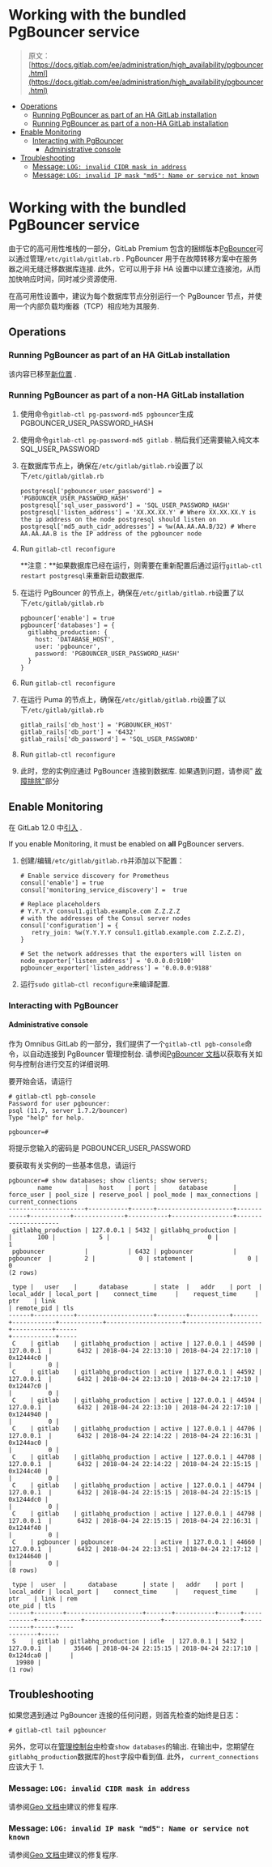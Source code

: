 # Working with the bundled PgBouncer service

> 原文：[https://docs.gitlab.com/ee/administration/high_availability/pgbouncer.html](https://docs.gitlab.com/ee/administration/high_availability/pgbouncer.html)

*   [Operations](#operations)
    *   [Running PgBouncer as part of an HA GitLab installation](#running-pgbouncer-as-part-of-an-ha-gitlab-installation)
    *   [Running PgBouncer as part of a non-HA GitLab installation](#running-pgbouncer-as-part-of-a-non-ha-gitlab-installation)
*   [Enable Monitoring](#enable-monitoring)
    *   [Interacting with PgBouncer](#interacting-with-pgbouncer)
        *   [Administrative console](#administrative-console)
*   [Troubleshooting](#troubleshooting)
    *   [Message: `LOG: invalid CIDR mask in address`](#message-log--invalid-cidr-mask-in-address)
    *   [Message: `LOG: invalid IP mask "md5": Name or service not known`](#message-log--invalid-ip-mask-md5-name-or-service-not-known)

# Working with the bundled PgBouncer service[](#working-with-the-bundled-pgbouncer-service-premium-only "Permalink")

由于它的高可用性堆栈的一部分，GitLab Premium 包含的捆绑版本[PgBouncer](http://www.pgbouncer.org/)可以通过管理`/etc/gitlab/gitlab.rb` . PgBouncer 用于在故障转移方案中在服务器之间无缝迁移数据库连接. 此外，它可以用于非 HA 设置中以建立连接池，从而加快响​​应时间，同时减少资源使用.

在高可用性设置中，建议为每个数据库节点分别运行一个 PgBouncer 节点，并使用一个内部负载均衡器（TCP）相应地为其服务.

## Operations[](#operations "Permalink")

### Running PgBouncer as part of an HA GitLab installation[](#running-pgbouncer-as-part-of-an-ha-gitlab-installation "Permalink")

该内容已移至[新位置](../postgresql/replication_and_failover.html#configuring-the-pgbouncer-node) .

### Running PgBouncer as part of a non-HA GitLab installation[](#running-pgbouncer-as-part-of-a-non-ha-gitlab-installation "Permalink")

1.  使用命令`gitlab-ctl pg-password-md5 pgbouncer`生成 PGBOUNCER_USER_PASSWORD_HASH

2.  使用命令`gitlab-ctl pg-password-md5 gitlab` . 稍后我们还需要输入纯文本 SQL_USER_PASSWORD

3.  在数据库节点上，确保在`/etc/gitlab/gitlab.rb`设置了以下`/etc/gitlab/gitlab.rb`

    ```
    postgresql['pgbouncer_user_password'] = 'PGBOUNCER_USER_PASSWORD_HASH'
    postgresql['sql_user_password'] = 'SQL_USER_PASSWORD_HASH'
    postgresql['listen_address'] = 'XX.XX.XX.Y' # Where XX.XX.XX.Y is the ip address on the node postgresql should listen on
    postgresql['md5_auth_cidr_addresses'] = %w(AA.AA.AA.B/32) # Where AA.AA.AA.B is the IP address of the pgbouncer node 
    ```

4.  Run `gitlab-ctl reconfigure`

    **注意：**如果数据库已经在运行，则需要在重新配置后通过运行`gitlab-ctl restart postgresql`来重新启动数据库.

5.  在运行 PgBouncer 的节点上，确保在`/etc/gitlab/gitlab.rb`设置了以下`/etc/gitlab/gitlab.rb`

    ```
    pgbouncer['enable'] = true
    pgbouncer['databases'] = {
      gitlabhq_production: {
        host: 'DATABASE_HOST',
        user: 'pgbouncer',
        password: 'PGBOUNCER_USER_PASSWORD_HASH'
      }
    } 
    ```

6.  Run `gitlab-ctl reconfigure`

7.  在运行 Puma 的节点上，确保在`/etc/gitlab/gitlab.rb`设置了以下`/etc/gitlab/gitlab.rb`

    ```
    gitlab_rails['db_host'] = 'PGBOUNCER_HOST'
    gitlab_rails['db_port'] = '6432'
    gitlab_rails['db_password'] = 'SQL_USER_PASSWORD' 
    ```

8.  Run `gitlab-ctl reconfigure`

9.  此时，您的实例应通过 PgBouncer 连接到数据库. 如果遇到问题，请参阅" [故障排除"](#troubleshooting)部分

## Enable Monitoring[](#enable-monitoring "Permalink")

在 GitLab 12.0 中[引入](https://gitlab.com/gitlab-org/omnibus-gitlab/-/issues/3786) .

If you enable Monitoring, it must be enabled on **all** PgBouncer servers.

1.  创建/编辑`/etc/gitlab/gitlab.rb`并添加以下配置：

    ```
    # Enable service discovery for Prometheus
    consul['enable'] = true
    consul['monitoring_service_discovery'] =  true

    # Replace placeholders
    # Y.Y.Y.Y consul1.gitlab.example.com Z.Z.Z.Z
    # with the addresses of the Consul server nodes
    consul['configuration'] = {
       retry_join: %w(Y.Y.Y.Y consul1.gitlab.example.com Z.Z.Z.Z),
    }

    # Set the network addresses that the exporters will listen on
    node_exporter['listen_address'] = '0.0.0.0:9100'
    pgbouncer_exporter['listen_address'] = '0.0.0.0:9188' 
    ```

2.  运行`sudo gitlab-ctl reconfigure`来编译配置.

### Interacting with PgBouncer[](#interacting-with-pgbouncer "Permalink")

#### Administrative console[](#administrative-console "Permalink")

作为 Omnibus GitLab 的一部分，我们提供了一个`gitlab-ctl pgb-console`命令，以自动连接到 PgBouncer 管理控制台. 请参阅[PgBouncer 文档](https://www.pgbouncer.org/usage.html#admin-console)以获取有关如何与控制台进行交互的详细说明.

要开始会话，请运行

```
# gitlab-ctl pgb-console
Password for user pgbouncer:
psql (11.7, server 1.7.2/bouncer)
Type "help" for help.

pgbouncer=# 
```

将提示您输入的密码是 PGBOUNCER_USER_PASSWORD

要获取有关实例的一些基本信息，请运行

```
pgbouncer=# show databases; show clients; show servers;
        name         |   host    | port |      database       | force_user | pool_size | reserve_pool | pool_mode | max_connections | current_connections
---------------------+-----------+------+---------------------+------------+-----------+--------------+-----------+-----------------+---------------------
 gitlabhq_production | 127.0.0.1 | 5432 | gitlabhq_production |            |       100 |            5 |           |               0 |                   1
 pgbouncer           |           | 6432 | pgbouncer           | pgbouncer  |         2 |            0 | statement |               0 |                   0
(2 rows)

 type |   user    |      database       | state  |   addr    | port  | local_addr | local_port |    connect_time     |    request_time     |    ptr    | link
| remote_pid | tls
------+-----------+---------------------+--------+-----------+-------+------------+------------+---------------------+---------------------+-----------+------
+------------+-----
 C    | gitlab    | gitlabhq_production | active | 127.0.0.1 | 44590 | 127.0.0.1  |       6432 | 2018-04-24 22:13:10 | 2018-04-24 22:17:10 | 0x12444c0 |
|          0 |
 C    | gitlab    | gitlabhq_production | active | 127.0.0.1 | 44592 | 127.0.0.1  |       6432 | 2018-04-24 22:13:10 | 2018-04-24 22:17:10 | 0x12447c0 |
|          0 |
 C    | gitlab    | gitlabhq_production | active | 127.0.0.1 | 44594 | 127.0.0.1  |       6432 | 2018-04-24 22:13:10 | 2018-04-24 22:17:10 | 0x1244940 |
|          0 |
 C    | gitlab    | gitlabhq_production | active | 127.0.0.1 | 44706 | 127.0.0.1  |       6432 | 2018-04-24 22:14:22 | 2018-04-24 22:16:31 | 0x1244ac0 |
|          0 |
 C    | gitlab    | gitlabhq_production | active | 127.0.0.1 | 44708 | 127.0.0.1  |       6432 | 2018-04-24 22:14:22 | 2018-04-24 22:15:15 | 0x1244c40 |
|          0 |
 C    | gitlab    | gitlabhq_production | active | 127.0.0.1 | 44794 | 127.0.0.1  |       6432 | 2018-04-24 22:15:15 | 2018-04-24 22:15:15 | 0x1244dc0 |
|          0 |
 C    | gitlab    | gitlabhq_production | active | 127.0.0.1 | 44798 | 127.0.0.1  |       6432 | 2018-04-24 22:15:15 | 2018-04-24 22:16:31 | 0x1244f40 |
|          0 |
 C    | pgbouncer | pgbouncer           | active | 127.0.0.1 | 44660 | 127.0.0.1  |       6432 | 2018-04-24 22:13:51 | 2018-04-24 22:17:12 | 0x1244640 |
|          0 |
(8 rows)

 type |  user  |      database       | state |   addr    | port | local_addr | local_port |    connect_time     |    request_time     |    ptr    | link | rem
ote_pid | tls
------+--------+---------------------+-------+-----------+------+------------+------------+---------------------+---------------------+-----------+------+----
--------+-----
 S    | gitlab | gitlabhq_production | idle  | 127.0.0.1 | 5432 | 127.0.0.1  |      35646 | 2018-04-24 22:15:15 | 2018-04-24 22:17:10 | 0x124dca0 |      |
  19980 |
(1 row) 
```

## Troubleshooting[](#troubleshooting "Permalink")

如果您遇到通过 PgBouncer 连接的任何问题，则首先检查的始终是日志：

```
# gitlab-ctl tail pgbouncer 
```

另外，您可以在[管理控制台中](#administrative-console)检查`show databases`的输出. 在输出中，您期望在`gitlabhq_production`数据库的`host`字段中看到值. 此外， `current_connections`应该大于 1.

### Message: `LOG: invalid CIDR mask in address`[](#message-log--invalid-cidr-mask-in-address "Permalink")

请参阅[Geo 文档中](../geo/replication/troubleshooting.html#message-log--invalid-cidr-mask-in-address)建议的修复程序.

### Message: `LOG: invalid IP mask "md5": Name or service not known`[](#message-log--invalid-ip-mask-md5-name-or-service-not-known "Permalink")

请参阅[Geo 文档中](../geo/replication/troubleshooting.html#message-log--invalid-ip-mask-md5-name-or-service-not-known)建议的修复程序.